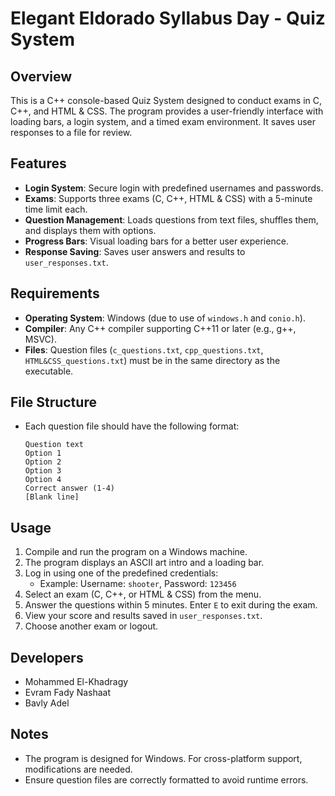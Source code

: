 # Elegant Eldorado Syllabus Day - Quiz System

## Overview
This is a C++ console-based Quiz System designed to conduct exams in C, C++, and HTML & CSS. The program provides a user-friendly interface with loading bars, a login system, and a timed exam environment. It saves user responses to a file for review.

## Features
- **Login System**: Secure login with predefined usernames and passwords.
- **Exams**: Supports three exams (C, C++, HTML & CSS) with a 5-minute time limit each.
- **Question Management**: Loads questions from text files, shuffles them, and displays them with options.
- **Progress Bars**: Visual loading bars for a better user experience.
- **Response Saving**: Saves user answers and results to `user_responses.txt`.

## Requirements
- **Operating System**: Windows (due to use of `windows.h` and `conio.h`).
- **Compiler**: Any C++ compiler supporting C++11 or later (e.g., g++, MSVC).
- **Files**: Question files (`c_questions.txt`, `cpp_questions.txt`, `HTML&CSS_questions.txt`) must be in the same directory as the executable.

## File Structure
- Each question file should have the following format:
  ```
  Question text
  Option 1
  Option 2
  Option 3
  Option 4
  Correct answer (1-4)
  [Blank line]
  ```

## Usage
1. Compile and run the program on a Windows machine.
2. The program displays an ASCII art intro and a loading bar.
3. Log in using one of the predefined credentials:
   - Example: Username: `shooter`, Password: `123456`
4. Select an exam (C, C++, or HTML & CSS) from the menu.
5. Answer the questions within 5 minutes. Enter `E` to exit during the exam.
6. View your score and results saved in `user_responses.txt`.
7. Choose another exam or logout.

## Developers
- Mohammed El-Khadragy
- Evram Fady Nashaat
- Bavly Adel

## Notes
- The program is designed for Windows. For cross-platform support, modifications are needed.
- Ensure question files are correctly formatted to avoid runtime errors.